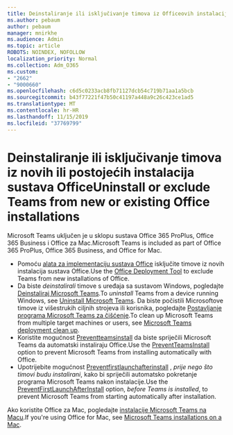 ```yaml
---
title: Deinstaliranje ili isključivanje timova iz Officeovih instalacija
ms.author: pebaum
author: pebaum
manager: mnirkhe
ms.audience: Admin
ms.topic: article
ROBOTS: NOINDEX, NOFOLLOW
localization_priority: Normal
ms.collection: Adm_O365
ms.custom:
- "2662"
- "9000660"
ms.openlocfilehash: c6d5c0233acb8fb71127dcb54c719b71aa1a5bcb
ms.sourcegitcommit: b43f77221f47b50c41197a448a9c26c423ce1ad5
ms.translationtype: MT
ms.contentlocale: hr-HR
ms.lasthandoff: 11/15/2019
ms.locfileid: "37769799"
---
```

# <a name="uninstall-or-exclude-teams-from-new-or-existing-office-installations"></a><span data-ttu-id="61fd5-102">Deinstaliranje ili isključivanje timova iz novih ili postojećih instalacija sustava Office</span><span class="sxs-lookup"><span data-stu-id="61fd5-102">Uninstall or exclude Teams from new or existing Office installations</span></span>

<span data-ttu-id="61fd5-103">Microsoft Teams uključen je u sklopu sustava Office 365 ProPlus, Office 365 Business i Office za Mac.</span><span class="sxs-lookup"><span data-stu-id="61fd5-103">Microsoft Teams is included as part of Office 365 ProPlus, Office 365 Business, and Office for Mac.</span></span>

- <span data-ttu-id="61fd5-104">Pomoću [alata za implementaciju sustava Office](https://docs.microsoft.com/deployoffice/teams-install#how-to-exclude-microsoft-teams-from-new-installations-of-office-365-proplus) isključite timove iz novih instalacija sustava Office.</span><span class="sxs-lookup"><span data-stu-id="61fd5-104">Use the [Office Deployment Tool](https://docs.microsoft.com/deployoffice/teams-install#how-to-exclude-microsoft-teams-from-new-installations-of-office-365-proplus) to exclude Teams from new installations of Office.</span></span>
- <span data-ttu-id="61fd5-105">Da biste *deinstalirali* timove s uređaja sa sustavom Windows, pogledajte [Deinstaliraj Microsoft Teams](https://support.office.com/article/3b159754-3c26-4952-abe7-57d27f5f4c81).</span><span class="sxs-lookup"><span data-stu-id="61fd5-105">To *uninstall* Teams from a device running Windows, see [Uninstall Microsoft Teams](https://support.office.com/article/3b159754-3c26-4952-abe7-57d27f5f4c81).</span></span> <span data-ttu-id="61fd5-106">Da biste počistili Microsoftove timove iz višestrukih ciljnih strojeva ili korisnika, pogledajte [Postavljanje programa Microsoft Teams za čišćenje](https://docs.microsoft.com/microsoftteams/scripts/powershell-script-teams-deployment-clean-up).</span><span class="sxs-lookup"><span data-stu-id="61fd5-106">To clean up Microsoft Teams from multiple target machines or users, see [Microsoft Teams deployment clean up](https://docs.microsoft.com/microsoftteams/scripts/powershell-script-teams-deployment-clean-up).</span></span>
- <span data-ttu-id="61fd5-107">Koristite mogućnost [Preventteamsinstall](https://docs.microsoft.com/deployoffice/teams-install#use-group-policy-to-control-the-installation-of-microsoft-teams
) da biste spriječili Microsoft Teams da automatski instaliraju Office.</span><span class="sxs-lookup"><span data-stu-id="61fd5-107">Use the [PreventTeamsInstall](https://docs.microsoft.com/deployoffice/teams-install#use-group-policy-to-control-the-installation-of-microsoft-teams
) option to prevent Microsoft Teams from installing automatically with Office.</span></span>
- <span data-ttu-id="61fd5-108">Upotrijebite mogućnost [Preventfirstlaunchafterinstall](https://docs.microsoft.com/deployoffice/teams-install#use-group-policy-to-prevent-microsoft-teams-from-starting-automatically-after-installation) , *prije nego što timovi budu instalirani*, kako bi spriječili automatsko pokretanje programa Microsoft Teams nakon instalacije.</span><span class="sxs-lookup"><span data-stu-id="61fd5-108">Use the [PreventFirstLaunchAfterInstall](https://docs.microsoft.com/deployoffice/teams-install#use-group-policy-to-prevent-microsoft-teams-from-starting-automatically-after-installation) option, *before Teams is installed*, to prevent Microsoft Teams from starting automatically after installation.</span></span>

<span data-ttu-id="61fd5-109">Ako koristite Office za Mac, pogledajte [instalacije Microsoft Teams na Macu](https://docs.microsoft.com/deployoffice/teams-install#microsoft-teams-installations-on-a-mac).</span><span class="sxs-lookup"><span data-stu-id="61fd5-109">If you're using Office for Mac, see [Microsoft Teams installations on a Mac](https://docs.microsoft.com/deployoffice/teams-install#microsoft-teams-installations-on-a-mac).</span></span>